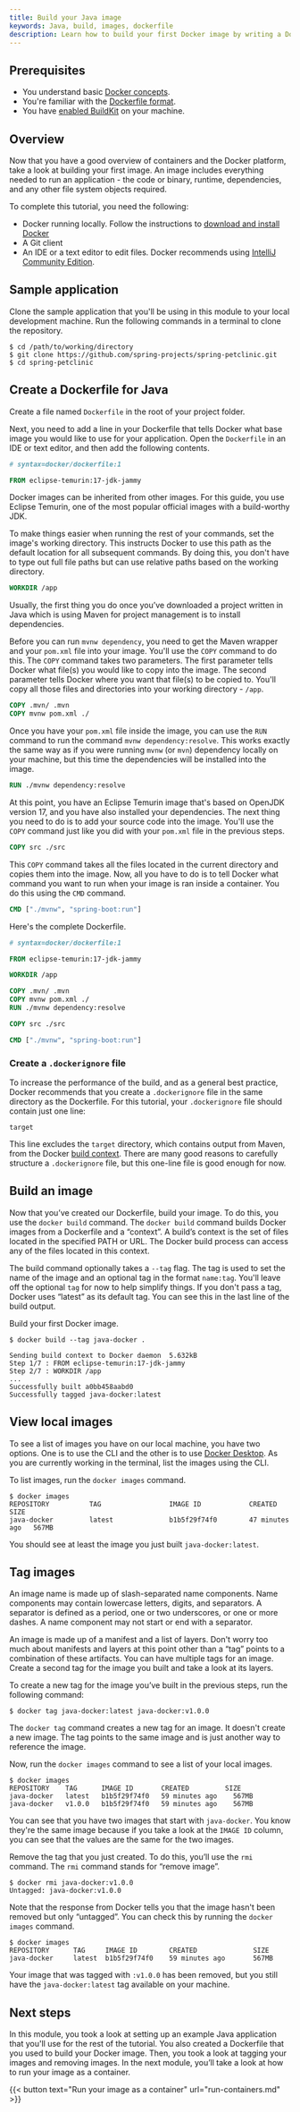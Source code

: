 ```yaml
---
title: Build your Java image
keywords: Java, build, images, dockerfile
description: Learn how to build your first Docker image by writing a Dockerfile
---
```


## Prerequisites

* You understand basic [Docker concepts](../../get-started/overview.md).
* You're familiar with the [Dockerfile format](../../build/building/packaging.md#dockerfile).
* You have [enabled BuildKit](../../build/buildkit/index.md#getting-started)
  on your machine.

## Overview

Now that you have a good overview of containers and the Docker platform, take a look at building your first image. An image includes everything needed to run an application - the code or binary, runtime, dependencies, and any other file system objects required.

To complete this tutorial, you need the following:

- Docker running locally. Follow the instructions to [download and install Docker](../../get-docker.md)
- A Git client
- An IDE or a text editor to edit files. Docker recommends using [IntelliJ Community Edition](https://www.jetbrains.com/idea/download/).

## Sample application

Clone the sample application that you'll be using in this module to your local development machine. Run the following commands in a terminal to clone the repository.

```console
$ cd /path/to/working/directory
$ git clone https://github.com/spring-projects/spring-petclinic.git
$ cd spring-petclinic
```

## Create a Dockerfile for Java

Create a file named `Dockerfile` in the root of your project folder.

Next, you need to add a line in your Dockerfile that tells Docker what base
image you would like to use for your application. Open the `Dockerfile` in an IDE or text editor, and then add the following contents.

```dockerfile
# syntax=docker/dockerfile:1

FROM eclipse-temurin:17-jdk-jammy
```

Docker images can be inherited from other images. For this guide, you use Eclipse Temurin, one of the most popular official images with a build-worthy JDK.

To make things easier when running the rest of your commands, set the image's
working directory. This instructs Docker to use this path as the default location
for all subsequent commands. By doing this, you don't have to type out full file
paths but can use relative paths based on the working directory.

```dockerfile
WORKDIR /app
```

Usually, the first thing you do once you’ve downloaded a project written in
Java which is using Maven for project management is to install dependencies.

Before you can run `mvnw dependency`, you need to get the Maven wrapper and your
`pom.xml` file into your image. You'll use the `COPY` command to do this. The
`COPY` command takes two parameters. The first parameter tells Docker what
file(s) you would like to copy into the image. The second parameter tells Docker
where you want that file(s) to be copied to. You'll copy all those files and
directories into your working directory - `/app`.

```dockerfile
COPY .mvn/ .mvn
COPY mvnw pom.xml ./
```

Once you have your `pom.xml` file inside the image, you can use the `RUN`
command to run the command `mvnw dependency:resolve`. This works exactly the
same way as if you were running `mvnw` (or `mvn`) dependency locally on your
machine, but this time the dependencies will be installed into the image.

```dockerfile
RUN ./mvnw dependency:resolve
```

At this point, you have an Eclipse Temurin image that's based on OpenJDK version 17, and you have also installed your dependencies. The next thing you need to do is to add your source code into the image. You'll use the `COPY` command just like you did with your `pom.xml` file in the previous steps.

```dockerfile
COPY src ./src
```

This `COPY` command takes all the files located in the current directory and copies them into the image. Now, all you have to do is to tell Docker what command you want to run when your image is ran inside a container. You do this using the `CMD` command.

```dockerfile
CMD ["./mvnw", "spring-boot:run"]
```

Here's the complete Dockerfile.

```dockerfile
# syntax=docker/dockerfile:1

FROM eclipse-temurin:17-jdk-jammy

WORKDIR /app

COPY .mvn/ .mvn
COPY mvnw pom.xml ./
RUN ./mvnw dependency:resolve

COPY src ./src

CMD ["./mvnw", "spring-boot:run"]
```

### Create a `.dockerignore` file

To increase the performance of the build, and as a general best practice, Docker recommends that you create a `.dockerignore` file in the same directory as the Dockerfile. For this tutorial, your `.dockerignore` file should contain just one line:

```text
target
```

This line excludes the `target` directory, which contains output from Maven,
from the Docker [build context](../../build/building/context.md). There are many
good reasons to carefully structure a `.dockerignore` file, but this one-line
file is good enough for now.

## Build an image

Now that you’ve created our Dockerfile, build your image. To do this, you use the `docker build` command. The `docker build` command builds Docker images from a Dockerfile and a “context”. A build’s context is the set of files located in the specified PATH or URL. The Docker build process can access any of the files located in this context.

The build command optionally takes a `--tag` flag. The tag is used to set the name of the image and an optional tag in the format `name:tag`. You'll leave off the optional `tag` for now to help simplify things. If you don't pass a tag, Docker uses “latest” as its default tag. You can see this in the last line of the build output.

Build your first Docker image.

```console
$ docker build --tag java-docker .
```

```console
Sending build context to Docker daemon  5.632kB
Step 1/7 : FROM eclipse-temurin:17-jdk-jammy
Step 2/7 : WORKDIR /app
...
Successfully built a0bb458aabd0
Successfully tagged java-docker:latest
```

## View local images

To see a list of images you have on our local machine, you have two options. One is to use the CLI and the other is to use [Docker Desktop](../../desktop/use-desktop/images.md). As you are currently working in the terminal, list the images using the CLI.

To list images, run the `docker images` command.

```console
$ docker images
REPOSITORY          TAG                 IMAGE ID            CREATED          SIZE
java-docker         latest              b1b5f29f74f0        47 minutes ago   567MB
```

You should see at least the image you just built `java-docker:latest`.

## Tag images

An image name is made up of slash-separated name components. Name components may contain lowercase letters, digits, and separators. A separator is defined as a period, one or two underscores, or one or more dashes. A name component may not start or end with a separator.

An image is made up of a manifest and a list of layers. Don't worry too much about manifests and layers at this point other than a “tag” points to a combination of these artifacts. You can have multiple tags for an image. Create a second tag for the image you built and take a look at its layers.

To create a new tag for the image you’ve built in the previous steps, run the following command:

```console
$ docker tag java-docker:latest java-docker:v1.0.0
```

The `docker tag` command creates a new tag for an image. It doesn't create a new image. The tag points to the same image and is just another way to reference the image.

Now, run the `docker images` command to see a list of your local images.

```console
$ docker images
REPOSITORY    TAG      IMAGE ID		  CREATED		  SIZE
java-docker   latest   b1b5f29f74f0	  59 minutes ago	567MB
java-docker   v1.0.0   b1b5f29f74f0	  59 minutes ago	567MB
```

You can see that you have two images that start with `java-docker`. You know they're the same image because if you take a look at the `IMAGE ID` column, you can see that the values are the same for the two images.

Remove the tag that you just created. To do this, you’ll use the `rmi` command. The `rmi` command stands for “remove image”.

```console
$ docker rmi java-docker:v1.0.0
Untagged: java-docker:v1.0.0
```

Note that the response from Docker tells you that the image hasn't been removed but only “untagged”. You can check this by running the `docker images` command.

```console
$ docker images
REPOSITORY      TAG     IMAGE ID        CREATED              SIZE
java-docker    	latest	b1b5f29f74f0	59 minutes ago	     567MB
```

Your image that was tagged with `:v1.0.0` has been removed, but you still have the `java-docker:latest` tag available on your machine.

## Next steps

In this module, you took a look at setting up an example Java application that you'll use for the rest of the tutorial. You also created a Dockerfile that you used to build your Docker image. Then, you took a look at tagging your images and removing images. In the next module, you’ll take a look at how to run your image as a container.

{{< button text="Run your image as a container" url="run-containers.md" >}}
